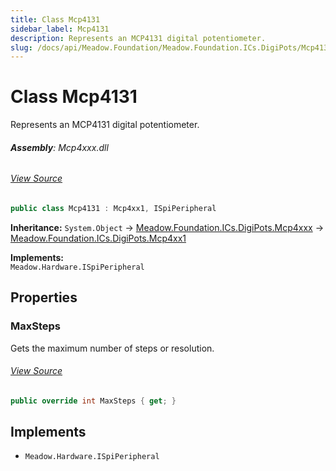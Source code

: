 ```yaml
---
title: Class Mcp4131
sidebar_label: Mcp4131
description: Represents an MCP4131 digital potentiometer.
slug: /docs/api/Meadow.Foundation/Meadow.Foundation.ICs.DigiPots/Mcp4131
---
```

# Class Mcp4131
Represents an MCP4131 digital potentiometer.

###### **Assembly**: Mcp4xxx.dll
###### [View Source](https://github.com/WildernessLabs/Meadow.Foundation.git/blob/develop/Source/Meadow.Foundation.Peripherals/ICs.DigiPots.Mcp4xxx/Driver/Drivers/Mcp4131.cs#L9)
```csharp title="Declaration"
public class Mcp4131 : Mcp4xx1, ISpiPeripheral
```
**Inheritance:** `System.Object` -> [Meadow.Foundation.ICs.DigiPots.Mcp4xxx](../Meadow.Foundation.ICs.DigiPots/Mcp4xxx) -> [Meadow.Foundation.ICs.DigiPots.Mcp4xx1](../Meadow.Foundation.ICs.DigiPots/Mcp4xx1)

**Implements:**  
`Meadow.Hardware.ISpiPeripheral`

## Properties
### MaxSteps
Gets the maximum number of steps or resolution.
###### [View Source](https://github.com/WildernessLabs/Meadow.Foundation.git/blob/develop/Source/Meadow.Foundation.Peripherals/ICs.DigiPots.Mcp4xxx/Driver/Drivers/Mcp4131.cs#L12)
```csharp title="Declaration"
public override int MaxSteps { get; }
```

## Implements

* `Meadow.Hardware.ISpiPeripheral`
